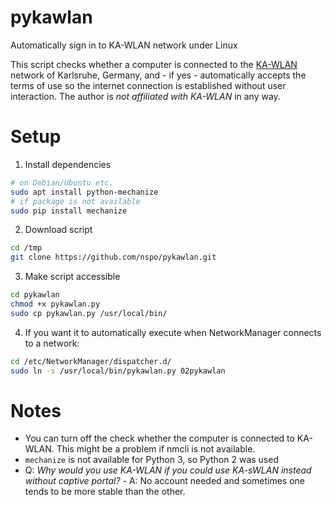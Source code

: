 # pykawlan
Automatically sign in to KA-WLAN network under Linux

This script checks whether a computer is connected to the [KA-WLAN](https://www.ka-wlan.de/) network of Karlsruhe, Germany, and - if yes - automatically accepts the terms of use so the internet connection is established without user interaction. The author is *not affiliated with KA-WLAN* in any way.  

# Setup
1. Install dependencies
```bash
# on Debian/Ubuntu etc.
sudo apt install python-mechanize
# if package is not available
sudo pip install mechanize
```
2. Download script
```bash
cd /tmp
git clone https://github.com/nspo/pykawlan.git
```
3. Make script accessible
```bash
cd pykawlan
chmod +x pykawlan.py
sudo cp pykawlan.py /usr/local/bin/
```
4. If you want it to automatically execute when NetworkManager connects to a network:
```bash
cd /etc/NetworkManager/dispatcher.d/
sudo ln -s /usr/local/bin/pykawlan.py 02pykawlan
```

# Notes
- You can turn off the check whether the computer is connected to KA-WLAN. This might be a problem if nmcli is not available.
- `mechanize` is not available for Python 3, so Python 2 was used
- Q: *Why would you use KA-WLAN if you could use KA-sWLAN instead without captive portal?* - A: No account needed and sometimes one tends to be more stable than the other.
